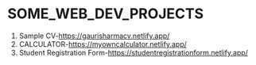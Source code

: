 # SOME_WEB_DEV_PROJECTS

1) Sample CV-https://gaurisharmacv.netlify.app/
2) CALCULATOR-https://myowncalculator.netlify.app/
3) Student Registration Form-https://studentregistrationform.netlify.app/
